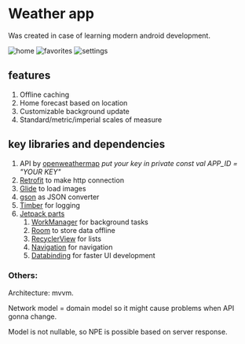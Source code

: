 # Weather app

Was created in case of learning modern android development. 

![home](https://user-images.githubusercontent.com/8080919/112809797-12797f80-9083-11eb-9366-cde6d9a5fa33.png)  ![favorites](https://user-images.githubusercontent.com/8080919/112809801-13aaac80-9083-11eb-921b-1394489a2530.png)  ![settings](https://user-images.githubusercontent.com/8080919/112809807-14dbd980-9083-11eb-8753-24603a147bce.png)

## features

1. Offline caching
1. Home forecast based on location
1. Сustomizable background update
1. Standard/metric/imperial scales of measure

## key libraries and dependencies

1. API by [openweathermap](https://openweathermap.org/api) *put your key in private const val APP_ID = "_YOUR KEY_"*
1. [Retrofit](https://square.github.io/retrofit/) to make http connection
1. [Glide](https://github.com/bumptech/glide) to load images
1. [gson](https://github.com/google/gson) as JSON converter
1. [Timber](https://github.com/JakeWharton/timber) for logging
1. [Jetpack parts](https://developer.android.com/jetpack)
   1. [WorkManager](https://developer.android.com/jetpack/androidx/releases/work) for background tasks
   1. [Room](https://developer.android.com/jetpack/androidx/releases/room) to store data offline
   1. [RecyclerView](https://developer.android.com/jetpack/androidx/releases/recyclerview) for lists
   1. [Navigation](https://developer.android.com/jetpack/androidx/releases/navigation) for navigation
   1. [Databinding](https://developer.android.com/jetpack/androidx/releases/databinding) for faster UI development

### Others:

Architecture: mvvm. 

Network model = domain model so it might cause problems when API gonna change.

Model is not nullable, so NPE is possible based on server response.